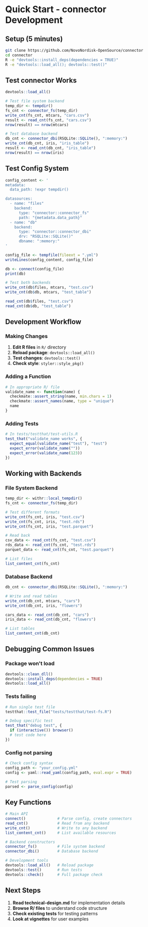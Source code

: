 # Quick Start - connector Development

## Setup (5 minutes)

```bash
git clone https://github.com/NovoNordisk-OpenSource/connector
cd connector
R -e "devtools::install_deps(dependencies = TRUE)"
R -e "devtools::load_all(); devtools::test()"
```

## Test connector Works

```r
devtools::load_all()

# Test file system backend
temp_dir <- tempdir()
fs_cnt <- connector_fs(temp_dir)
write_cnt(fs_cnt, mtcars, "cars.csv")
result <- read_cnt(fs_cnt, "cars.csv")
nrow(result) == nrow(mtcars)

# Test database backend
db_cnt <- connector_dbi(RSQLite::SQLite(), ":memory:")
write_cnt(db_cnt, iris, "iris_table")
result <- read_cnt(db_cnt, "iris_table")
nrow(result) == nrow(iris)
```

## Test Config System

```r
config_content <- '
metadata:
  data_path: !expr tempdir()

datasources:
  - name: "files"
    backend:
      type: "connector::connector_fs"
      path: "{metadata.data_path}"
  - name: "db"
    backend:
      type: "connector::connector_dbi"
      drv: "RSQLite::SQLite()"
      dbname: ":memory:"
'

config_file <- tempfile(fileext = ".yml")
writeLines(config_content, config_file)

db <- connect(config_file)
print(db)

# Test both backends
write_cnt(db$files, mtcars, "test.csv")
write_cnt(db$db, mtcars, "test_table")

read_cnt(db$files, "test.csv")
read_cnt(db$db, "test_table")
```

## Development Workflow

### Making Changes

1. **Edit R files** in `R/` directory
2. **Reload package**: `devtools::load_all()`
3. **Test changes**: `devtools::test()`
4. **Check style**: `styler::style_pkg()`

### Adding a Function

```r
# In appropriate R/ file
validate_name <- function(name) {
  checkmate::assert_string(name, min.chars = 1)
  checkmate::assert_names(name, type = "unique")
  name
}
```

### Adding Tests

```r
# In tests/testthat/test-utils.R
test_that("validate_name works", {
  expect_equal(validate_name("test"), "test")
  expect_error(validate_name(""))
  expect_error(validate_name(123))
})
```

## Working with Backends

### File System Backend

```r
temp_dir <- withr::local_tempdir()
fs_cnt <- connector_fs(temp_dir)

# Test different formats
write_cnt(fs_cnt, iris, "test.csv")
write_cnt(fs_cnt, iris, "test.rds")
write_cnt(fs_cnt, iris, "test.parquet")

# Read back
csv_data <- read_cnt(fs_cnt, "test.csv")
rds_data <- read_cnt(fs_cnt, "test.rds")
parquet_data <- read_cnt(fs_cnt, "test.parquet")

# List files
list_content_cnt(fs_cnt)
```

### Database Backend

```r
db_cnt <- connector_dbi(RSQLite::SQLite(), ":memory:")

# Write and read tables
write_cnt(db_cnt, mtcars, "cars")
write_cnt(db_cnt, iris, "flowers")

cars_data <- read_cnt(db_cnt, "cars")
iris_data <- read_cnt(db_cnt, "flowers")

# List tables
list_content_cnt(db_cnt)
```

## Debugging Common Issues

### Package won't load
```r
devtools::clean_dll()
devtools::install_deps(dependencies = TRUE)
devtools::load_all()
```

### Tests failing
```r
# Run single test file
testthat::test_file("tests/testthat/test-fs.R")

# Debug specific test
test_that("debug test", {
  if (interactive()) browser()
  # test code here
})
```

### Config not parsing
```r
# Check config syntax
config_path <- "your_config.yml"
config <- yaml::read_yaml(config_path, eval.expr = TRUE)

# Test parsing
parsed <- parse_config(config)
```

## Key Functions

```r
# Main API
connect()              # Parse config, create connectors
read_cnt()             # Read from any backend
write_cnt()            # Write to any backend  
list_content_cnt()     # List available resources

# Backend constructors
connector_fs()         # File system backend
connector_dbi()        # Database backend

# Development tools
devtools::load_all()   # Reload package
devtools::test()       # Run tests
devtools::check()      # Full package check
```

## Next Steps

1. **Read technical-design.md** for implementation details
2. **Browse R/ files** to understand code structure
3. **Check existing tests** for testing patterns
4. **Look at vignettes** for user examples